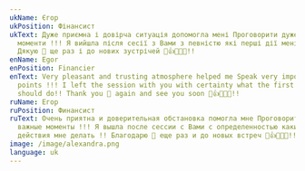 ```yaml
---
ukName: Єгор
ukPosition: Фінансист
ukText: Дуже приємна і довірча ситуація допомогла мені Проговорити дуже важливі
  моменти !!! Я вийшла після сесії з Вами з певністю які перші дії мені робити!
  Дякую 🙏 ще раз і до нових зустрічей 👏👍🤝💯👏!!
enName: Egor
enPosition: Financier
enText: Very pleasant and trusting atmosphere helped me Speak very important
  points !!! I left the session with you with certainty what the first steps I
  should do!! Thank you 🙏 again and see you soon 👏👍🤝💯👏!!
ruName: Егор
ruPosition: Финансист
ruText: Очень приятна и доверительная обстановка помогла мне Проговорить очень
  важные моменты !!! Я вышла после сессии с Вами с определенностью какие первые
  действия мне делать !! Благодарю 🙏 еще раз и до новых встреч 👏👍🤝💯👏!!
image: /image/alexandra.png
language: uk
---
```

